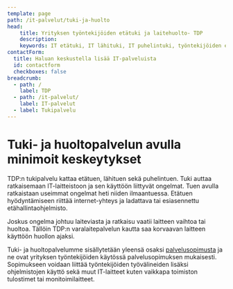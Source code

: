 ```yaml
---
template: page
path: /it-palvelut/tuki-ja-huolto
head:
    title: Yrityksen työntekijöiden etätuki ja laitehuolto- TDP
    description: 
    keywords: IT etätuki, IT lähituki, IT puhelintuki, työntekijöiden etätuki
contactForm:
  title: Haluan keskustella lisää IT-palveluista
  id: contactform
  checkboxes: false
breadcrumb:
  - path: /
    label: TDP
  - path: /it-palvelut/
    label: IT-palvelut
  - label: Tukipalvelu
---
```


# Tuki- ja huoltopalvelun avulla minimoit keskeytykset

TDP:n tukipalvelu kattaa etätuen, lähituen sekä puhelintuen. Tuki auttaa ratkaisemaan IT-laitteistoon ja sen käyttöön liittyvät ongelmat. Tuen avulla ratkaistaan useimmat ongelmat heti niiden ilmaantuessa. Etätuen hyödyntämiseen riittää internet-yhteys ja ladattava tai esiasennettu etähallintaohjelmisto.

Joskus ongelma johtuu laiteviasta ja ratkaisu vaatii laitteen vaihtoa tai huoltoa. Tällöin TDP:n varalaitepalvelun kautta saa korvaavan laitteen käyttöön huollon ajaksi.

Tuki- ja huoltopalvelumme sisällytetään yleensä osaksi <a href="<%- linkTo('/it-palvelut/palvelusopimus') %>">palvelusopimusta</a> ja ne ovat yrityksen työntekijöiden käytössä palvelusopimuksen mukaisesti. Sopimukseen voidaan liittää työntekijöiden työvälineiden lisäksi ohjelmistojen käyttö sekä muut IT-laitteet kuten vaikkapa toimiston tulostimet tai monitoimilaitteet. 

